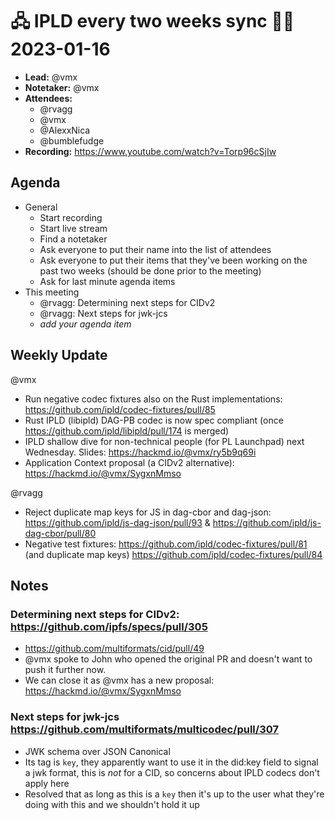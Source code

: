 # 🖧 IPLD every two weeks sync 🙌🏽 2023-01-16

- **Lead:** @vmx
- **Notetaker:** @vmx
- **Attendees:**
  - @rvagg
  - @vmx
  - @AlexxNica
  - @bumblefudge
- **Recording:** https://www.youtube.com/watch?v=Torp96cSjIw


## Agenda

- General
  - Start recording
  - Start live stream
  - Find a notetaker
  - Ask everyone to put their name into the list of attendees
  - Ask everyone to put their items that they've been working on the past two weeks (should be done prior to the meeting)
  - Ask for last minute agenda items
- This meeting
  - @rvagg: Determining next steps for CIDv2 
  - @rvagg: Next steps for jwk-jcs
  - _add your agenda item_


## Weekly Update

@vmx
 - Run negative codec fixtures also on the Rust implementations: https://github.com/ipld/codec-fixtures/pull/85
 - Rust IPLD (libipld) DAG-PB codec is now spec compliant (once https://github.com/ipld/libipld/pull/174 is merged)
 - IPLD shallow dive for non-technical people (for PL Launchpad) next Wednesday. Slides: https://hackmd.io/@vmx/ry5b9q69i
 - Application Context proposal (a CIDv2 alternative): https://hackmd.io/@vmx/SygxnMmso

@rvagg 
 - Reject duplicate map keys for JS in dag-cbor and dag-json: https://github.com/ipld/js-dag-json/pull/93 & https://github.com/ipld/js-dag-cbor/pull/80
 - Negative test fixtures: https://github.com/ipld/codec-fixtures/pull/81 (and duplicate map keys) https://github.com/ipld/codec-fixtures/pull/84


## Notes

<!-- After each call, the notetaker submits a PR to https://github.com/ipld/team-mgmt to store the notes on the meeting-notes folder -->

### Determining next steps for CIDv2: https://github.com/ipfs/specs/pull/305

 - https://github.com/multiformats/cid/pull/49
 - @vmx spoke to John who opened the original PR and doesn't want to push it further now.
 - We can close it as @vmx has a new proposal: https://hackmd.io/@vmx/SygxnMmso

### Next steps for jwk-jcs https://github.com/multiformats/multicodec/pull/307

 - JWK schema over JSON Canonical
 - Its tag is `key`, they apparently want to use it in the did:key field to signal a jwk format, this is _not_ for a CID, so concerns about IPLD codecs don't apply here
 - Resolved that as long as this is a `key` then it's up to the user what they're doing with this and we shouldn't hold it up
